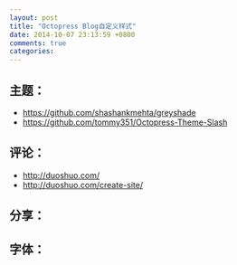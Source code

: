 ```yaml
---
layout: post
title: "Octopress Blog自定义样式"
date: 2014-10-07 23:13:59 +0800
comments: true
categories: 
---
```

主题：
---
* https://github.com/shashankmehta/greyshade
* https://github.com/tommy351/Octopress-Theme-Slash


评论：
---
* http://duoshuo.com/
* http://duoshuo.com/create-site/


分享：
---
  [google]: http://google.com/        "Google"
  [yahoo]:  http://search.yahoo.com/  "Yahoo Search"
  [msn]:    http://search.msn.com/    "MSN Search"


字体：
---

